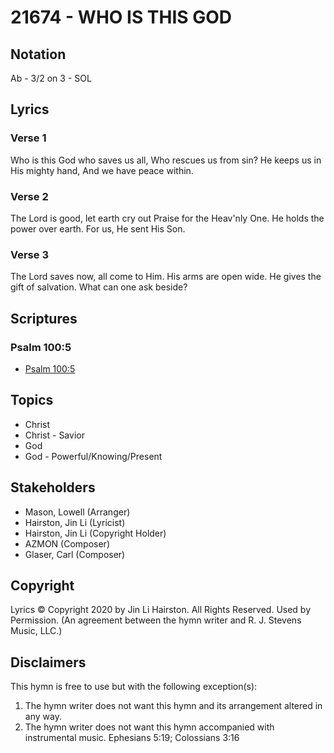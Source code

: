 # 21674 - WHO IS THIS GOD

## Notation

Ab - 3/2 on 3 - SOL

## Lyrics

### Verse 1

Who is this God who saves us all, Who rescues us from sin? He keeps us in His mighty hand, And we have peace within.













### Verse 2

The Lord is good, let earth cry out Praise for the Heav'nly One. He holds the power over earth. For us, He sent His Son.

### Verse 3

The Lord saves now, all come to Him. His arms are open wide. He gives the gift of salvation. What can one ask beside?


## Scriptures

### Psalm 100:5

- [Psalm 100:5](https://www.biblegateway.com/passage/?search=Psalm%20100%3A5)


## Topics

- Christ
- Christ - Savior
- God
- God - Powerful/Knowing/Present

## Stakeholders

- Mason, Lowell (Arranger)
- Hairston, Jin Li  (Lyricist)
- Hairston, Jin Li  (Copyright Holder)
- AZMON (Composer)
- Glaser, Carl (Composer)

## Copyright

Lyrics © Copyright 2020 by Jin Li Hairston. All Rights Reserved. Used by Permission.
(An agreement between the hymn writer and R. J. Stevens Music, LLC.)

## Disclaimers

This hymn is free to use but with the following exception(s):
1. The hymn writer does not want this hymn and its arrangement altered in any way.
2. The hymn writer does not want this hymn accompanied with instrumental music.
Ephesians 5:19; Colossians 3:16

